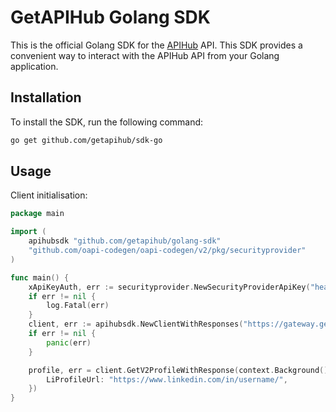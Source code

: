 # GetAPIHub Golang SDK

This is the official Golang SDK for the [APIHub](https://getapihub.cloud) API. This SDK provides a convenient way to interact with the APIHub API from your Golang application.

## Installation

To install the SDK, run the following command:

```bash
go get github.com/getapihub/sdk-go
```

## Usage

Client initialisation:

```go
package main

import (
	apihubsdk "github.com/getapihub/golang-sdk"
	"github.com/oapi-codegen/oapi-codegen/v2/pkg/securityprovider"
)

func main() {
	xApiKeyAuth, err := securityprovider.NewSecurityProviderApiKey("header", "X-API-Key", "{API_KEY}")
	if err != nil {
		log.Fatal(err)
	}
	client, err := apihubsdk.NewClientWithResponses("https://gateway.getpihub.cloud", apihubsdk.WithRequestEditorFn(xApiKeyAuth.Intercept))
	if err != nil {
		panic(err)
	}

	profile, err = client.GetV2ProfileWithResponse(context.Background(), &apihubsdk.GetV2ProfileParams{
		LiProfileUrl: "https://www.linkedin.com/in/username/",
	})
}

